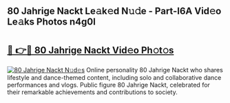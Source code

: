 ## 80 Jahrige Nackt Le𝚊k𝚎d N𝚞𝚍e - Part-I6A Vid𝚎o Le𝚊ks Photos n4g0l

# <h2><a href="http://fb08ng4.evod.top/?m=80+Jahrige+Nackt">🔗 👉🔴 80 Jahrige Nackt Vid𝚎o Ph𝚘t𝚘s</a></h2>

[![80 Jahrige Nackt N𝚞d𝚎s](https://i.imgur.com/8V9OHl7.gif)](http://fb08ng4.evod.top/?m=80+Jahrige+Nackt)
Online personality 80 Jahrige Nackt who shares lifestyle and dance-themed content, including solo and collaborative dance performances and vlogs. Public figure 80 Jahrige Nackt, celebrated for their remarkable achievements and contributions to society. 
